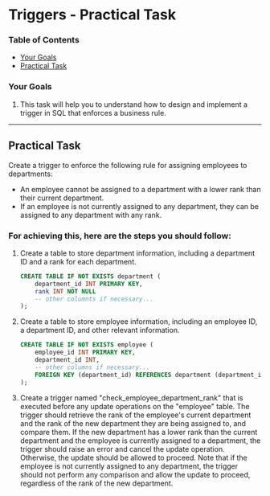 # Triggers - Practical Task


### Table of Contents
<!-- TOC -->
* [Your Goals](#your-goals)
* [Practical Task](#practical-task)
<!-- TOC -->

### Your Goals
1.  This task will help you to understand how to design and implement a trigger in SQL that enforces a business rule. 
---

## Practical Task
Create a trigger to enforce the following rule for assigning employees to departments:

-   An employee cannot be assigned to a department with a lower rank than their current department.
-   If an employee is not currently assigned to any department, they can be assigned to any department with any rank.

###  __For achieving this, here are the steps you should follow:__
1. Create a table to store department information, including a department ID and a rank for each department.
	```sql
	CREATE TABLE IF NOT EXISTS department (
	    department_id INT PRIMARY KEY,
	    rank INT NOT NULL
	    -- other columnts if necessary...
	);
	```
2. Create a table to store employee information, including an employee ID, a department ID, and other relevant information.
	```sql
	CREATE TABLE IF NOT EXISTS employee (
	    employee_id INT PRIMARY KEY,
	    department_id INT,
	    -- other columns if necessary...
	    FOREIGN KEY (department_id) REFERENCES department (department_id)
	);
	```
3. Create a trigger named "check_employee_department_rank" that is executed before any update operations on the "employee" table. The trigger should retrieve the rank of the employee's current department and the rank of the new department they are being assigned to, and compare them. If the new department has a lower rank than the current department and the employee is currently assigned to a department, the trigger should raise an error and cancel the update operation. Otherwise, the update should be allowed to proceed.
Note that if the employee is not currently assigned to any department, the trigger should not perform any comparison and allow the update to proceed, regardless of the rank of the new department.


